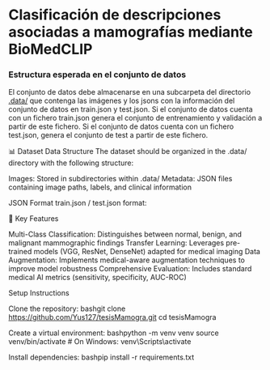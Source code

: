 # Clasificación de descripciones asociadas a mamografías mediante BioMedCLIP

### Estructura esperada en el conjunto de datos
El conjunto de datos debe almacenarse en una subcarpeta del directorio [.data/](.data/) que contenga las imágenes y los jsons con la información del conjunto de datos en train.json y test.json. Si el conjunto de datos cuenta con un fichero train.json genera el conjunto de entrenamiento y validación a partir de este fichero. Si el conjunto de datos cuenta con un fichero test.json, genera el conjunto de test a partir de este fichero.

📊 Dataset
Data Structure
The dataset should be organized in the .data/ directory with the following structure:

Images: Stored in subdirectories within .data/
Metadata: JSON files containing image paths, labels, and clinical information

JSON Format
train.json / test.json format:

🚀 Key Features


Multi-Class Classification: Distinguishes between normal, benign, and malignant mammographic findings
Transfer Learning: Leverages pre-trained models (VGG, ResNet, DenseNet) adapted for medical imaging
Data Augmentation: Implements medical-aware augmentation techniques to improve model robustness
Comprehensive Evaluation: Includes standard medical AI metrics (sensitivity, specificity, AUC-ROC)

Setup Instructions

Clone the repository:
bashgit clone https://github.com/Yus127/tesisMamogra.git
cd tesisMamogra

Create a virtual environment:
bashpython -m venv venv
source venv/bin/activate  # On Windows: venv\Scripts\activate

Install dependencies:
bashpip install -r requirements.txt

